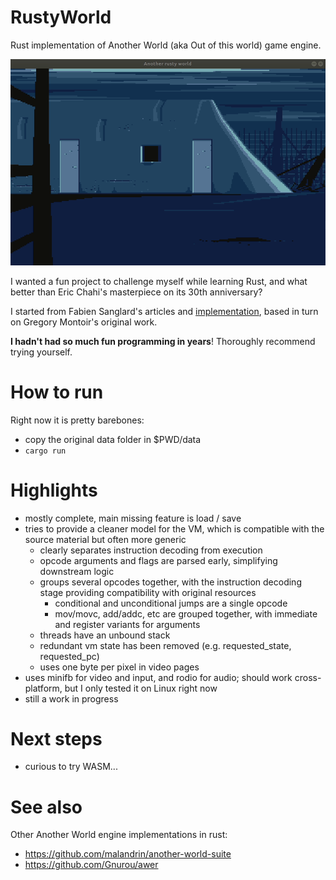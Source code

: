 # RustyWorld
Rust implementation of Another World (aka Out of this world) game engine.

![Intro video](https://raw.githubusercontent.com/EdMcBane/rustyworld/main/rustyworld.gif "Intro video")

I wanted a fun project to challenge myself while learning Rust, and what better than Eric Chahi's masterpiece on its 30th anniversary?

I started from Fabien Sanglard's articles and [implementation](https://github.com/fabiensanglard/Another-World-Bytecode-Interpreter), based in turn on Gregory Montoir's original work.

**I hadn't had so much fun programming in years**! Thoroughly recommend trying yourself.

# How to run
Right now it is pretty barebones:
* copy the original data folder in $PWD/data
* `cargo run`

# Highlights
* mostly complete, main missing feature is load / save
* tries to provide a cleaner model for the VM, which is compatible with the source material but often more generic
  * clearly separates instruction decoding from execution
  * opcode arguments and flags are parsed early, simplifying downstream logic
  * groups several opcodes together, with the instruction decoding stage providing compatibility with original resources
    * conditional and unconditional jumps are a single opcode
    * mov/movc, add/addc, etc are grouped together, with immediate and register variants for arguments
  * threads have an unbound stack
  * redundant vm state has been removed (e.g. requested_state, requested_pc)
  * uses one byte per pixel in video pages
* uses minifb for video and input, and rodio for audio; should work cross-platform, but I only tested it on Linux right now
* still a work in progress

# Next steps
* curious to try WASM...

# See also
Other Another World engine implementations in rust:
* https://github.com/malandrin/another-world-suite
* https://github.com/Gnurou/awer
